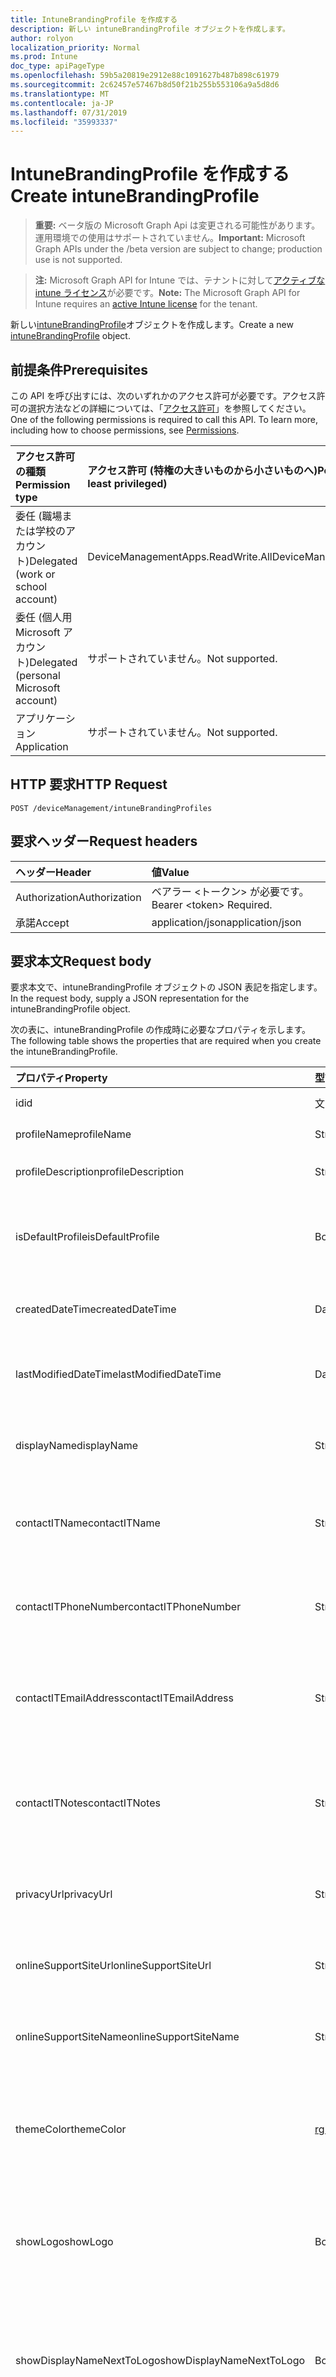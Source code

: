 ```yaml
---
title: IntuneBrandingProfile を作成する
description: 新しい intuneBrandingProfile オブジェクトを作成します。
author: rolyon
localization_priority: Normal
ms.prod: Intune
doc_type: apiPageType
ms.openlocfilehash: 59b5a20819e2912e88c1091627b487b898c61979
ms.sourcegitcommit: 2c62457e57467b8d50f21b255b553106a9a5d8d6
ms.translationtype: MT
ms.contentlocale: ja-JP
ms.lasthandoff: 07/31/2019
ms.locfileid: "35993337"
---
```

# <a name="create-intunebrandingprofile"></a><span data-ttu-id="8ef68-103">IntuneBrandingProfile を作成する</span><span class="sxs-lookup"><span data-stu-id="8ef68-103">Create intuneBrandingProfile</span></span>

> <span data-ttu-id="8ef68-104">**重要:** ベータ版の Microsoft Graph Api は変更される可能性があります。運用環境での使用はサポートされていません。</span><span class="sxs-lookup"><span data-stu-id="8ef68-104">**Important:** Microsoft Graph APIs under the /beta version are subject to change; production use is not supported.</span></span>

> <span data-ttu-id="8ef68-105">**注:** Microsoft Graph API for Intune では、テナントに対して[アクティブな intune ライセンス](https://go.microsoft.com/fwlink/?linkid=839381)が必要です。</span><span class="sxs-lookup"><span data-stu-id="8ef68-105">**Note:** The Microsoft Graph API for Intune requires an [active Intune license](https://go.microsoft.com/fwlink/?linkid=839381) for the tenant.</span></span>

<span data-ttu-id="8ef68-106">新しい[intuneBrandingProfile](../resources/intune-wip-intunebrandingprofile.md)オブジェクトを作成します。</span><span class="sxs-lookup"><span data-stu-id="8ef68-106">Create a new [intuneBrandingProfile](../resources/intune-wip-intunebrandingprofile.md) object.</span></span>

## <a name="prerequisites"></a><span data-ttu-id="8ef68-107">前提条件</span><span class="sxs-lookup"><span data-stu-id="8ef68-107">Prerequisites</span></span>
<span data-ttu-id="8ef68-p101">この API を呼び出すには、次のいずれかのアクセス許可が必要です。アクセス許可の選択方法などの詳細については、「[アクセス許可](/graph/permissions-reference)」を参照してください。</span><span class="sxs-lookup"><span data-stu-id="8ef68-p101">One of the following permissions is required to call this API. To learn more, including how to choose permissions, see [Permissions](/graph/permissions-reference).</span></span>

|<span data-ttu-id="8ef68-110">アクセス許可の種類</span><span class="sxs-lookup"><span data-stu-id="8ef68-110">Permission type</span></span>|<span data-ttu-id="8ef68-111">アクセス許可 (特権の大きいものから小さいものへ)</span><span class="sxs-lookup"><span data-stu-id="8ef68-111">Permissions (from most to least privileged)</span></span>|
|:---|:---|
|<span data-ttu-id="8ef68-112">委任 (職場または学校のアカウント)</span><span class="sxs-lookup"><span data-stu-id="8ef68-112">Delegated (work or school account)</span></span>|<span data-ttu-id="8ef68-113">DeviceManagementApps.ReadWrite.All</span><span class="sxs-lookup"><span data-stu-id="8ef68-113">DeviceManagementApps.ReadWrite.All</span></span>|
|<span data-ttu-id="8ef68-114">委任 (個人用 Microsoft アカウント)</span><span class="sxs-lookup"><span data-stu-id="8ef68-114">Delegated (personal Microsoft account)</span></span>|<span data-ttu-id="8ef68-115">サポートされていません。</span><span class="sxs-lookup"><span data-stu-id="8ef68-115">Not supported.</span></span>|
|<span data-ttu-id="8ef68-116">アプリケーション</span><span class="sxs-lookup"><span data-stu-id="8ef68-116">Application</span></span>|<span data-ttu-id="8ef68-117">サポートされていません。</span><span class="sxs-lookup"><span data-stu-id="8ef68-117">Not supported.</span></span>|

## <a name="http-request"></a><span data-ttu-id="8ef68-118">HTTP 要求</span><span class="sxs-lookup"><span data-stu-id="8ef68-118">HTTP Request</span></span>
<!-- {
  "blockType": "ignored"
}
-->
``` http
POST /deviceManagement/intuneBrandingProfiles
```

## <a name="request-headers"></a><span data-ttu-id="8ef68-119">要求ヘッダー</span><span class="sxs-lookup"><span data-stu-id="8ef68-119">Request headers</span></span>
|<span data-ttu-id="8ef68-120">ヘッダー</span><span class="sxs-lookup"><span data-stu-id="8ef68-120">Header</span></span>|<span data-ttu-id="8ef68-121">値</span><span class="sxs-lookup"><span data-stu-id="8ef68-121">Value</span></span>|
|:---|:---|
|<span data-ttu-id="8ef68-122">Authorization</span><span class="sxs-lookup"><span data-stu-id="8ef68-122">Authorization</span></span>|<span data-ttu-id="8ef68-123">ベアラー &lt;トークン&gt; が必要です。</span><span class="sxs-lookup"><span data-stu-id="8ef68-123">Bearer &lt;token&gt; Required.</span></span>|
|<span data-ttu-id="8ef68-124">承諾</span><span class="sxs-lookup"><span data-stu-id="8ef68-124">Accept</span></span>|<span data-ttu-id="8ef68-125">application/json</span><span class="sxs-lookup"><span data-stu-id="8ef68-125">application/json</span></span>|

## <a name="request-body"></a><span data-ttu-id="8ef68-126">要求本文</span><span class="sxs-lookup"><span data-stu-id="8ef68-126">Request body</span></span>
<span data-ttu-id="8ef68-127">要求本文で、intuneBrandingProfile オブジェクトの JSON 表記を指定します。</span><span class="sxs-lookup"><span data-stu-id="8ef68-127">In the request body, supply a JSON representation for the intuneBrandingProfile object.</span></span>

<span data-ttu-id="8ef68-128">次の表に、intuneBrandingProfile の作成時に必要なプロパティを示します。</span><span class="sxs-lookup"><span data-stu-id="8ef68-128">The following table shows the properties that are required when you create the intuneBrandingProfile.</span></span>

|<span data-ttu-id="8ef68-129">プロパティ</span><span class="sxs-lookup"><span data-stu-id="8ef68-129">Property</span></span>|<span data-ttu-id="8ef68-130">型</span><span class="sxs-lookup"><span data-stu-id="8ef68-130">Type</span></span>|<span data-ttu-id="8ef68-131">説明</span><span class="sxs-lookup"><span data-stu-id="8ef68-131">Description</span></span>|
|:---|:---|:---|
|<span data-ttu-id="8ef68-132">id</span><span class="sxs-lookup"><span data-stu-id="8ef68-132">id</span></span>|<span data-ttu-id="8ef68-133">文字列</span><span class="sxs-lookup"><span data-stu-id="8ef68-133">String</span></span>|<span data-ttu-id="8ef68-134">プロファイルキー</span><span class="sxs-lookup"><span data-stu-id="8ef68-134">Profile Key</span></span>|
|<span data-ttu-id="8ef68-135">profileName</span><span class="sxs-lookup"><span data-stu-id="8ef68-135">profileName</span></span>|<span data-ttu-id="8ef68-136">String</span><span class="sxs-lookup"><span data-stu-id="8ef68-136">String</span></span>|<span data-ttu-id="8ef68-137">プロファイルの名前</span><span class="sxs-lookup"><span data-stu-id="8ef68-137">Name of the profile</span></span>|
|<span data-ttu-id="8ef68-138">profileDescription</span><span class="sxs-lookup"><span data-stu-id="8ef68-138">profileDescription</span></span>|<span data-ttu-id="8ef68-139">String</span><span class="sxs-lookup"><span data-stu-id="8ef68-139">String</span></span>|<span data-ttu-id="8ef68-140">プロファイルの説明</span><span class="sxs-lookup"><span data-stu-id="8ef68-140">Description of the profile</span></span>|
|<span data-ttu-id="8ef68-141">isDefaultProfile</span><span class="sxs-lookup"><span data-stu-id="8ef68-141">isDefaultProfile</span></span>|<span data-ttu-id="8ef68-142">Boolean</span><span class="sxs-lookup"><span data-stu-id="8ef68-142">Boolean</span></span>|<span data-ttu-id="8ef68-143">プロファイルが既定として使用されるかどうかを表すブール値</span><span class="sxs-lookup"><span data-stu-id="8ef68-143">Boolean that represents whether the profile is used as default or not</span></span>|
|<span data-ttu-id="8ef68-144">createdDateTime</span><span class="sxs-lookup"><span data-stu-id="8ef68-144">createdDateTime</span></span>|<span data-ttu-id="8ef68-145">DateTimeOffset</span><span class="sxs-lookup"><span data-stu-id="8ef68-145">DateTimeOffset</span></span>|<span data-ttu-id="8ef68-146">BrandingProfile が作成された時刻</span><span class="sxs-lookup"><span data-stu-id="8ef68-146">Time when the BrandingProfile was created</span></span>|
|<span data-ttu-id="8ef68-147">lastModifiedDateTime</span><span class="sxs-lookup"><span data-stu-id="8ef68-147">lastModifiedDateTime</span></span>|<span data-ttu-id="8ef68-148">DateTimeOffset</span><span class="sxs-lookup"><span data-stu-id="8ef68-148">DateTimeOffset</span></span>|<span data-ttu-id="8ef68-149">BrandingProfile が最後に変更された時刻</span><span class="sxs-lookup"><span data-stu-id="8ef68-149">Time when the BrandingProfile was last modified</span></span>|
|<span data-ttu-id="8ef68-150">displayName</span><span class="sxs-lookup"><span data-stu-id="8ef68-150">displayName</span></span>|<span data-ttu-id="8ef68-151">String</span><span class="sxs-lookup"><span data-stu-id="8ef68-151">String</span></span>|<span data-ttu-id="8ef68-152">エンドユーザーに表示される会社名または組織名</span><span class="sxs-lookup"><span data-stu-id="8ef68-152">Company/organization name that is displayed to end users</span></span>|
|<span data-ttu-id="8ef68-153">contactITName</span><span class="sxs-lookup"><span data-stu-id="8ef68-153">contactITName</span></span>|<span data-ttu-id="8ef68-154">String</span><span class="sxs-lookup"><span data-stu-id="8ef68-154">String</span></span>|<span data-ttu-id="8ef68-155">IT サポートを担当する個人または組織の名前</span><span class="sxs-lookup"><span data-stu-id="8ef68-155">Name of the person/organization responsible for IT support</span></span>|
|<span data-ttu-id="8ef68-156">contactITPhoneNumber</span><span class="sxs-lookup"><span data-stu-id="8ef68-156">contactITPhoneNumber</span></span>|<span data-ttu-id="8ef68-157">String</span><span class="sxs-lookup"><span data-stu-id="8ef68-157">String</span></span>|<span data-ttu-id="8ef68-158">IT サポートを担当する個人または組織の電話番号</span><span class="sxs-lookup"><span data-stu-id="8ef68-158">Phone number of the person/organization responsible for IT support</span></span>|
|<span data-ttu-id="8ef68-159">contactITEmailAddress</span><span class="sxs-lookup"><span data-stu-id="8ef68-159">contactITEmailAddress</span></span>|<span data-ttu-id="8ef68-160">String</span><span class="sxs-lookup"><span data-stu-id="8ef68-160">String</span></span>|<span data-ttu-id="8ef68-161">IT サポートを担当する個人または組織の電子メールアドレス</span><span class="sxs-lookup"><span data-stu-id="8ef68-161">E-mail address of the person/organization responsible for IT support</span></span>|
|<span data-ttu-id="8ef68-162">contactITNotes</span><span class="sxs-lookup"><span data-stu-id="8ef68-162">contactITNotes</span></span>|<span data-ttu-id="8ef68-163">String</span><span class="sxs-lookup"><span data-stu-id="8ef68-163">String</span></span>|<span data-ttu-id="8ef68-164">IT サポートを担当する個人または組織に関するテキストコメント</span><span class="sxs-lookup"><span data-stu-id="8ef68-164">Text comments regarding the person/organization responsible for IT support</span></span>|
|<span data-ttu-id="8ef68-165">privacyUrl</span><span class="sxs-lookup"><span data-stu-id="8ef68-165">privacyUrl</span></span>|<span data-ttu-id="8ef68-166">String</span><span class="sxs-lookup"><span data-stu-id="8ef68-166">String</span></span>|<span data-ttu-id="8ef68-167">会社/組織のプライバシーポリシーの URL</span><span class="sxs-lookup"><span data-stu-id="8ef68-167">URL to the company/organization’s privacy policy</span></span>|
|<span data-ttu-id="8ef68-168">onlineSupportSiteUrl</span><span class="sxs-lookup"><span data-stu-id="8ef68-168">onlineSupportSiteUrl</span></span>|<span data-ttu-id="8ef68-169">String</span><span class="sxs-lookup"><span data-stu-id="8ef68-169">String</span></span>|<span data-ttu-id="8ef68-170">会社または組織の IT ヘルプデスクサイトへの URL</span><span class="sxs-lookup"><span data-stu-id="8ef68-170">URL to the company/organization’s IT helpdesk site</span></span>|
|<span data-ttu-id="8ef68-171">onlineSupportSiteName</span><span class="sxs-lookup"><span data-stu-id="8ef68-171">onlineSupportSiteName</span></span>|<span data-ttu-id="8ef68-172">String</span><span class="sxs-lookup"><span data-stu-id="8ef68-172">String</span></span>|<span data-ttu-id="8ef68-173">会社/組織の IT ヘルプデスクサイトの表示名</span><span class="sxs-lookup"><span data-stu-id="8ef68-173">Display name of the company/organization’s IT helpdesk site</span></span>|
|<span data-ttu-id="8ef68-174">themeColor</span><span class="sxs-lookup"><span data-stu-id="8ef68-174">themeColor</span></span>|[<span data-ttu-id="8ef68-175">rgbColor</span><span class="sxs-lookup"><span data-stu-id="8ef68-175">rgbColor</span></span>](../resources/intune-shared-rgbcolor.md)|<span data-ttu-id="8ef68-176">会社のポータルアプリケーションと web ポータルで使用される主要なテーマの色</span><span class="sxs-lookup"><span data-stu-id="8ef68-176">Primary theme color used in the Company Portal applications and web portal</span></span>|
|<span data-ttu-id="8ef68-177">showLogo</span><span class="sxs-lookup"><span data-stu-id="8ef68-177">showLogo</span></span>|<span data-ttu-id="8ef68-178">Boolean</span><span class="sxs-lookup"><span data-stu-id="8ef68-178">Boolean</span></span>|<span data-ttu-id="8ef68-179">管理者が指定したロゴ画像が表示されるかどうかを表すブール値</span><span class="sxs-lookup"><span data-stu-id="8ef68-179">Boolean that represents whether the administrator-supplied logo images are shown or not</span></span>|
|<span data-ttu-id="8ef68-180">showDisplayNameNextToLogo</span><span class="sxs-lookup"><span data-stu-id="8ef68-180">showDisplayNameNextToLogo</span></span>|<span data-ttu-id="8ef68-181">Boolean</span><span class="sxs-lookup"><span data-stu-id="8ef68-181">Boolean</span></span>|<span data-ttu-id="8ef68-182">管理者が指定した表示名がロゴ画像の隣に表示されるかどうかを表すブール値</span><span class="sxs-lookup"><span data-stu-id="8ef68-182">Boolean that represents whether the administrator-supplied display name will be shown next to the logo image or not</span></span>|
|<span data-ttu-id="8ef68-183">themeColorLogo</span><span class="sxs-lookup"><span data-stu-id="8ef68-183">themeColorLogo</span></span>|[<span data-ttu-id="8ef68-184">mimeContent</span><span class="sxs-lookup"><span data-stu-id="8ef68-184">mimeContent</span></span>](../resources/intune-shared-mimecontent.md)|<span data-ttu-id="8ef68-185">ロゴの背景色がテーマになっている、ポータルサイトアプリに表示されるロゴ画像</span><span class="sxs-lookup"><span data-stu-id="8ef68-185">Logo image displayed in Company Portal apps which have a theme color background behind the logo</span></span>|
|<span data-ttu-id="8ef68-186">lightBackgroundLogo</span><span class="sxs-lookup"><span data-stu-id="8ef68-186">lightBackgroundLogo</span></span>|[<span data-ttu-id="8ef68-187">mimeContent</span><span class="sxs-lookup"><span data-stu-id="8ef68-187">mimeContent</span></span>](../resources/intune-shared-mimecontent.md)|<span data-ttu-id="8ef68-188">ロゴの背景が明るい、ポータルサイトアプリに表示されるロゴ画像</span><span class="sxs-lookup"><span data-stu-id="8ef68-188">Logo image displayed in Company Portal apps which have a light background behind the logo</span></span>|
|<span data-ttu-id="8ef68-189">landingPageCustomizedImage</span><span class="sxs-lookup"><span data-stu-id="8ef68-189">landingPageCustomizedImage</span></span>|[<span data-ttu-id="8ef68-190">mimeContent</span><span class="sxs-lookup"><span data-stu-id="8ef68-190">mimeContent</span></span>](../resources/intune-shared-mimecontent.md)|<span data-ttu-id="8ef68-191">会社のポータルアプリのランディングページに表示されるカスタマイズ画像</span><span class="sxs-lookup"><span data-stu-id="8ef68-191">Customized image displayed in Company Portal apps landing page</span></span>|
|<span data-ttu-id="8ef68-192">customPrivacyMessage</span><span class="sxs-lookup"><span data-stu-id="8ef68-192">customPrivacyMessage</span></span>|<span data-ttu-id="8ef68-193">String</span><span class="sxs-lookup"><span data-stu-id="8ef68-193">String</span></span>|<span data-ttu-id="8ef68-194">デバイスで管理者がアクセスできる内容に関するテキストコメント</span><span class="sxs-lookup"><span data-stu-id="8ef68-194">Text comments regarding what the admin has access to on the device</span></span>|



## <a name="response"></a><span data-ttu-id="8ef68-195">応答</span><span class="sxs-lookup"><span data-stu-id="8ef68-195">Response</span></span>
<span data-ttu-id="8ef68-196">成功した場合、このメソッド`201 Created`は応答コードと、応答本文で[intuneBrandingProfile](../resources/intune-wip-intunebrandingprofile.md)オブジェクトを返します。</span><span class="sxs-lookup"><span data-stu-id="8ef68-196">If successful, this method returns a `201 Created` response code and a [intuneBrandingProfile](../resources/intune-wip-intunebrandingprofile.md) object in the response body.</span></span>

## <a name="example"></a><span data-ttu-id="8ef68-197">例</span><span class="sxs-lookup"><span data-stu-id="8ef68-197">Example</span></span>

### <a name="request"></a><span data-ttu-id="8ef68-198">要求</span><span class="sxs-lookup"><span data-stu-id="8ef68-198">Request</span></span>
<span data-ttu-id="8ef68-199">以下は、要求の例です。</span><span class="sxs-lookup"><span data-stu-id="8ef68-199">Here is an example of the request.</span></span>
``` http
POST https://graph.microsoft.com/beta/deviceManagement/intuneBrandingProfiles
Content-type: application/json
Content-length: 1264

{
  "@odata.type": "#microsoft.graph.intuneBrandingProfile",
  "profileName": "Profile Name value",
  "profileDescription": "Profile Description value",
  "isDefaultProfile": true,
  "displayName": "Display Name value",
  "contactITName": "Contact ITName value",
  "contactITPhoneNumber": "Contact ITPhone Number value",
  "contactITEmailAddress": "Contact ITEmail Address value",
  "contactITNotes": "Contact ITNotes value",
  "privacyUrl": "https://example.com/privacyUrl/",
  "onlineSupportSiteUrl": "https://example.com/onlineSupportSiteUrl/",
  "onlineSupportSiteName": "Online Support Site Name value",
  "themeColor": {
    "@odata.type": "microsoft.graph.rgbColor",
    "r": 1,
    "g": 1,
    "b": 1
  },
  "showLogo": true,
  "showDisplayNameNextToLogo": true,
  "themeColorLogo": {
    "@odata.type": "microsoft.graph.mimeContent",
    "type": "Type value",
    "value": "dmFsdWU="
  },
  "lightBackgroundLogo": {
    "@odata.type": "microsoft.graph.mimeContent",
    "type": "Type value",
    "value": "dmFsdWU="
  },
  "landingPageCustomizedImage": {
    "@odata.type": "microsoft.graph.mimeContent",
    "type": "Type value",
    "value": "dmFsdWU="
  },
  "customPrivacyMessage": "Custom Privacy Message value"
}
```

### <a name="response"></a><span data-ttu-id="8ef68-200">応答</span><span class="sxs-lookup"><span data-stu-id="8ef68-200">Response</span></span>
<span data-ttu-id="8ef68-p102">以下は、応答の例です。注:簡潔にするために、ここに示す応答オブジェクトは切り詰められている場合があります。すべてのプロパティは実際の呼び出しから返されます。</span><span class="sxs-lookup"><span data-stu-id="8ef68-p102">Here is an example of the response. Note: The response object shown here may be truncated for brevity. All of the properties will be returned from an actual call.</span></span>
``` http
HTTP/1.1 201 Created
Content-Type: application/json
Content-Length: 1436

{
  "@odata.type": "#microsoft.graph.intuneBrandingProfile",
  "id": "fcd6136c-136c-fcd6-6c13-d6fc6c13d6fc",
  "profileName": "Profile Name value",
  "profileDescription": "Profile Description value",
  "isDefaultProfile": true,
  "createdDateTime": "2017-01-01T00:02:43.5775965-08:00",
  "lastModifiedDateTime": "2017-01-01T00:00:35.1329464-08:00",
  "displayName": "Display Name value",
  "contactITName": "Contact ITName value",
  "contactITPhoneNumber": "Contact ITPhone Number value",
  "contactITEmailAddress": "Contact ITEmail Address value",
  "contactITNotes": "Contact ITNotes value",
  "privacyUrl": "https://example.com/privacyUrl/",
  "onlineSupportSiteUrl": "https://example.com/onlineSupportSiteUrl/",
  "onlineSupportSiteName": "Online Support Site Name value",
  "themeColor": {
    "@odata.type": "microsoft.graph.rgbColor",
    "r": 1,
    "g": 1,
    "b": 1
  },
  "showLogo": true,
  "showDisplayNameNextToLogo": true,
  "themeColorLogo": {
    "@odata.type": "microsoft.graph.mimeContent",
    "type": "Type value",
    "value": "dmFsdWU="
  },
  "lightBackgroundLogo": {
    "@odata.type": "microsoft.graph.mimeContent",
    "type": "Type value",
    "value": "dmFsdWU="
  },
  "landingPageCustomizedImage": {
    "@odata.type": "microsoft.graph.mimeContent",
    "type": "Type value",
    "value": "dmFsdWU="
  },
  "customPrivacyMessage": "Custom Privacy Message value"
}
```





